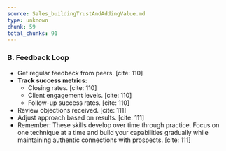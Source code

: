```yaml
---
source: Sales_buildingTrustAndAddingValue.md
type: unknown
chunk: 59
total_chunks: 91
---
```


### B. Feedback Loop

* Get regular feedback from peers. [cite: 110]
* **Track success metrics:**
    * Closing rates. [cite: 110]
    * Client engagement levels. [cite: 110]
    * Follow-up success rates. [cite: 110]
* Review objections received. [cite: 111]
* Adjust approach based on results. [cite: 111]
* Remember: These skills develop over time through practice. Focus on one technique at a time and build your capabilities gradually while maintaining authentic connections with prospects. [cite: 111]